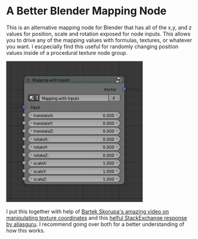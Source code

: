 # A Better Blender Mapping Node

This is an alternative mapping node for Blender that has all of the x,y, and z values for position, scale and rotation exposed for node inputs. This allows you to drive any of the mapping values with formulas, textures, or whatever you want. I escpecially find this useful for randomly changing position values inside of a procedural texture node group.

<img src="/assets/img/screenshot.png">

I put this together with help of <a href="https://www.youtube.com/watch?v=kAUmLcXhUj0&t=1236s">Bartek Skorupa's amazing video on manipulating texture coordinates</a> and this <a href="https://blender.stackexchange.com/questions/58426/use-another-node-to-control-vector-mapping">helful StackExchange response by aliasguru</a>. I recommend going over both for a better understanding of how this works.